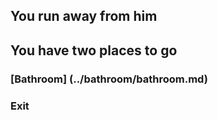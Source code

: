 ## You run away from him
## You have two places to go
### [Bathroom] (../bathroom/bathroom.md)
### Exit
